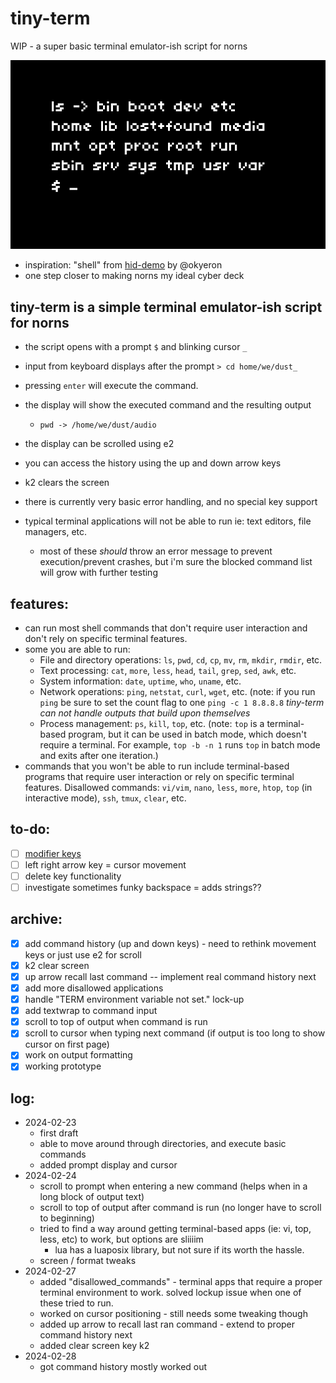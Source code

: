 # tiny-term
 WIP - a super basic terminal emulator-ish script for norns

![screenshot of script running](screenshot.png)
- inspiration: "shell" from [hid-demo](https://github.com/okyeron/hid-demo/tree/master) by @okyeron
- one step closer to making norns my ideal cyber deck

## tiny-term is a simple terminal emulator-ish script for norns 
- the script opens with a prompt `$` and blinking cursor `_`
- input from keyboard displays after the prompt `> cd home/we/dust_`
- pressing `enter` will  execute the command.
- the display will show the executed command and the resulting output
    - `pwd -> /home/we/dust/audio`
- the display can be scrolled using e2
- you can access the history using the up and down arrow keys
- k2 clears the screen
	
- there is currently very basic error handling, and no special key support
- typical terminal applications will not be able to run ie: text editors, file managers, etc.
	- most of these _should_ throw an error message to prevent execution/prevent crashes, but i'm sure the blocked command list will grow with further testing

## features:
- can run most shell commands that don't require user interaction and don't rely on specific terminal features.
- some you are able to run:
	- File and directory operations: `ls`, `pwd`, `cd`, `cp`, `mv`, `rm`, `mkdir`, `rmdir`, etc.
	- Text processing: `cat`, `more`, `less`, `head`, `tail`, `grep`, `sed`, `awk`, etc.
	- System information: `date`, `uptime`, `who`, `uname`, etc.
	- Network operations: `ping`, `netstat`, `curl`, `wget`, etc. (note: if you run `ping` be sure to set the count flag to one `ping -c 1 8.8.8.8`  _tiny-term can not handle outputs that build upon themselves_
	- Process management: `ps`, `kill`, `top`, etc. (note: `top` is a terminal-based program, but it can be used in batch mode, which doesn't require a terminal. For example, `top -b -n 1` runs `top` in batch mode and exits after one iteration.) 	
- commands that you won't be able to run include terminal-based programs that require user interaction or rely on specific terminal features. Disallowed commands: `vi/vim`, `nano`, `less`, `more`, `htop`, `top` (in interactive mode), `ssh`, `tmux`, `clear`, etc.

## to-do:
- [ ] [modifier keys](https://monome.org/docs/norns/reference/keyboard)
- [ ] left right arrow key = cursor movement
- [ ] delete key functionality
- [ ] investigate sometimes funky backspace = adds strings??

## archive: 
- [x] add command history (up and down keys) - need to rethink movement keys or just use e2 for scroll
- [x] k2 clear screen
- [x] up arrow recall last command -- implement real command history next
- [x] add more disallowed applications
- [x] handle "TERM environment variable not set." lock-up
- [x] add textwrap to command input
- [x] scroll to top of output when command is run
- [x] scroll to cursor when typing next command (if output is too long to show cursor on first page)
- [x] work on output formatting
- [x] working prototype

## log:
- 2024-02-23
    - first draft
    - able to move around through directories, and execute basic commands
    - added prompt display and cursor
- 2024-02-24
    - scroll to prompt when entering a new command (helps when in a long block of output text)
    - scroll to top of output after command is run (no longer have to scroll to beginning)
    - tried to find a way around getting terminal-based apps (ie: vi, top, less, etc) to work, but options are sliiiim
        - lua has a luaposix library, but not sure if its worth the hassle.
    - screen / format tweaks
- 2024-02-27
    - added "disallowed_commands" - terminal apps that require a proper terminal environment to work. solved lockup issue when one of these tried to run.
    - worked on cursor positioning - still needs some tweaking though
    - added up arrow to recall last ran command - extend to proper command history next
    - added clear screen key k2
- 2024-02-28
    - got command history mostly worked out

